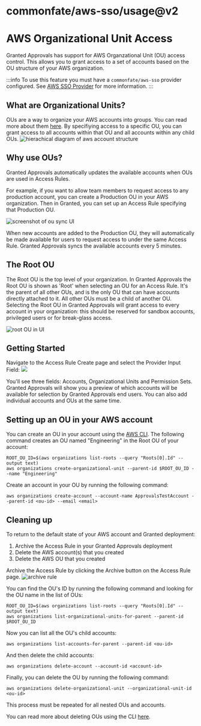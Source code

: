 # commonfate/aws-sso/usage@v2

# AWS Organizational Unit Access

Granted Approvals has support for AWS Organzational Unit (OU) access control. This allows you to grant access to a set of accounts based on the OU structure of your AWS organization.

:::info
To use this feature you must have a `commonfate/aws-sso` provider configured. See [AWS SSO Provider](/common-fate/providers/aws-sso/aws-sso) for more information.
:::

## What are Organizational Units?

OUs are a way to organize your AWS accounts into groups. You can read more about them [here](https://docs.aws.amazon.com/organizations/latest/userguide/orgs_manage_ous.html). By specifiying access to a specific OU, you can grant access to all accounts within that OU and all accounts within any child OUs.
![hierachical diagram of aws account structure](/img/org-units/structure.png)

## Why use OUs?

Granted Approvals automatically updates the available accounts when OUs are used in Access Rules.

For example, if you want to allow team members to request access to any production account, you can create a Production OU in your AWS organization. Then in Granted, you can set up an Access Rule specifying that Production OU.

![screenshot of ou sync UI](/img/org-units/ou_sync.png)

When new accounts are added to the Production OU, they will automatically be made available for users to request access to under the same Access Rule. Granted Approvals syncs the available accounts every 5 minutes.

## The Root OU

The Root OU is the top level of your organization. In Granted Approvals the Root OU is shown as 'Root' when selecting an OU for an Access Rule. It's the parent of all other OUs, and is the only OU that can have accounts directly attached to it. All other OUs must be a child of another OU. Selecting the Root OU in Granted Approvals will grant access to every account in your organization: this should be reserved for sandbox accounts, privileged users or for break-glass access.

![root OU in UI](/img/org-units/root_ou.png)

## Getting Started

Navigate to the Access Rule Create page and select the Provider Input Field:
![](/img/org-units/1.png)

You'll see three fields: Accounts, Organizational Units and Permission Sets. Granted Approvals will show you a preview of which accounts will be available for selection by Granted Approvals end users. You can also add individual accounts and OUs at the same time.

## Setting up an OU in your AWS account

You can create an OU in your account using the [AWS CLI](https://docs.aws.amazon.com/cli/latest/reference/organizations/create-organizational-unit.html). The following command creates an OU named "Engineering" in the Root OU of your account:

```
ROOT_OU_ID=$(aws organizations list-roots --query "Roots[0].Id" --output text)
aws organizations create-organizational-unit --parent-id $ROOT_OU_ID --name "Engineering"
```

Create an account in your OU by running the following command:

```
aws organizations create-account --account-name ApprovalsTestAccount --parent-id <ou-id> --email <email>
```

## Cleaning up

To return to the default state of your AWS account and Granted deployment:
1. Archive the Access Rule in your Granted Approvals deployment
1. Delete the AWS account(s) that you created
1. Delete the AWS OU that you created


Archive the Access Rule by clicking the Archive button on the Access Rule page.
![archive rule](/img/org-units/archive_rule.png)


You can find the OU's ID by running the following command and looking for the OU name in the list of OUs:

```
ROOT_OU_ID=$(aws organizations list-roots --query "Roots[0].Id" --output text)
aws organizations list-organizational-units-for-parent --parent-id $ROOT_OU_ID
```

Now you can list all the OU's child accounts:
```
aws organizations list-accounts-for-parent --parent-id <ou-id>
```

And then delete the child accounts:

```
aws organizations delete-account --account-id <account-id>
```

Finally, you can delete the OU by running the following command:


```
aws organizations delete-organizational-unit --organizational-unit-id <ou-id>
```

This process must be repeated for all nested OUs and accounts.

You can read more about deleting OUs using the CLI [here](https://docs.aws.amazon.com/cli/latest/reference/organizations/delete-organizational-unit.html).


